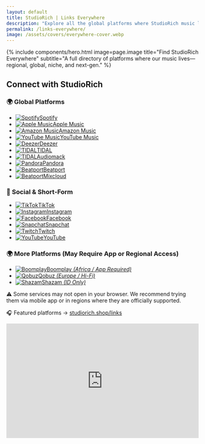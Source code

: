 ```yaml
---
layout: default
title: StudioRich | Links Everywhere
description: "Explore all the global platforms where StudioRich music lives – from Boomplay to Qobuz, Mdundo, and more."
permalink: /links-everywhere/
image: /assets/covers/everywhere-cover.webp
---
```


{% include components/hero.html
  image=page.image
  title="Find StudioRich Everywhere"
  subtitle="A full directory of platforms where our music lives—regional, global, niche, and next-gen."
%}



  <section class="link-hub">
<h2>Connect with StudioRich</h2>

<!-- 🌍 Global Platforms -->
<h3>🌍 Global Platforms</h3>
<ul class="link-list">
  <li><a href="https://open.spotify.com/artist/55NPQkvFCSFrE7eZuzlzqT" target="_blank"><img src="/assets/icons/spotify.svg" alt="Spotify"><span>Spotify</span></a></li>
  <li><a href="https://music.apple.com/us/artist/studiorich/1785907828" target="_blank"><img src="/assets/icons/musicnote.svg" alt="Apple Music"><span>Apple Music</span></a></li>
  <li><a href="https://music.amazon.co.uk/artists/B0DQR9S993/studiorich" target="_blank"><img src="/assets/icons/musicnote.svg" alt="Amazon Music"><span>Amazon Music</span></a></li>
  <li><a href="https://music.youtube.com/channel/UCvLh5_MPChww6fgXlsOG9qA" target="_blank"><img src="/assets/icons/musicnote.svg" alt="YouTube Music"><span>YouTube Music</span></a></li>
  <li><a href="https://www.deezer.com/us/artist/294319151" target="_blank"><img src="/assets/icons/musicnote.svg" alt="Deezer"><span>Deezer</span></a></li>
  <li><a href="https://tidal.com/browse/artist/studiorich" target="_blank"><img src="/assets/icons/musicnote.svg" alt="TIDAL"><span>TIDAL</span></a></li>
  <li><a href="https://audiomack.com/studiorich" target="_blank"><img src="/assets/icons/musicnote.svg" alt="TIDAL"><span>Audiomack</span></a></li>
  <li><a href="https://www.pandora.com/artist/studiorich/ARZ563fvKk56m6Z" target="_blank"><img src="/assets/icons/musicnote.svg" alt="Pandora"><span>Pandora</span></a></li>
  <li><a href="https://www.beatport.com/artist/studiorich/1278105" target="_blank"><img src="/assets/icons/musicnote.svg" alt="Beatport"><span>Beatport</span></a></li>
    <li><a href="https://www.mixcloud.com/studiorich" target="_blank"><img src="/assets/icons/musicnote.svg" alt="Beatport"><span>Mixcloud</span></a></li>
</ul>

<!-- 📱 Social & Short-Form -->
<h3>📱 Social & Short‑Form</h3>
<ul class="link-list">
  <li><a href="https://www.tiktok.com/@Studi.Rich" target="_blank"><img src="/assets/icons/tiktok.svg" alt="TikTok"><span>TikTok</span></a></li>
  <li><a href="https://www.instagram.com/_studiorich" target="_blank"><img src="/assets/icons/instagram.svg" alt="Instagram"><span>Instagram</span></a></li>
  <li><a href="https://www.facebook.com/StudioRichNYC/" target="_blank"><img src="/assets/icons/facebook.svg" alt="Facebook"><span>Facebook</span></a></li>
  <li><a href="https://www.snapchat.com/add/studiorich" target="_blank"><img src="/assets/icons/musicnote.svg" alt="Snapchat"><span>Snapchat</span></a></li>
  <li><a href="https://www.twitch.tv/studiorich" target="_blank"><img src="/assets/icons/twitch.svg" alt="Twitch"><span>Twitch</span></a></li>
  <li><a href="https://www.youtube.com/@Studio-Rich" target="_blank"><img src="/assets/icons/youtube.svg" alt="YouTube"><span>YouTube</span></a></li>
</ul>




<h3>🌍 More Platforms (May Require App or Regional Access)</h3>
<ul class="link-list">
  <li><a href="https://www.boomplay.com/artists/103729360" target="_blank"><img src="/assets/icons/musicnote.svg" alt="Boomplay"><span>Boomplay <em>(Africa / App Required)</em></span></a></li>
  <li><a href="https://www.qobuz.com/us-en/interpreter/studiorich/25018851" target="_blank"><img src="/assets/icons/musicnote.svg" alt="Qobuz"><span>Qobuz <em>(Europe / Hi-Fi)</em></span></a></li>
  <li><a href="https://www.shazam.com/artist/studiorich/1785907828" target="_blank"><img src="/assets/icons/musicnote.svg" alt="Shazam"><span>Shazam <em>(ID Only)</em></span></a></li>
</ul>

<p class="platform-note">⚠️ Some services may not open in your browser. We recommend trying them via mobile app or in regions where they are officially supported.</p>

<!-- 🔁 Return to Featured Platforms -->
🎧 Featured platforms → <a href="/links">studiorich.shop/links</a>

  </section>

  <iframe allow="autoplay" width="100%" height="300" src="https://www.iheart.com/artist/studiorich-45140302/?embed=true"
    frameborder="0"></iframe>



